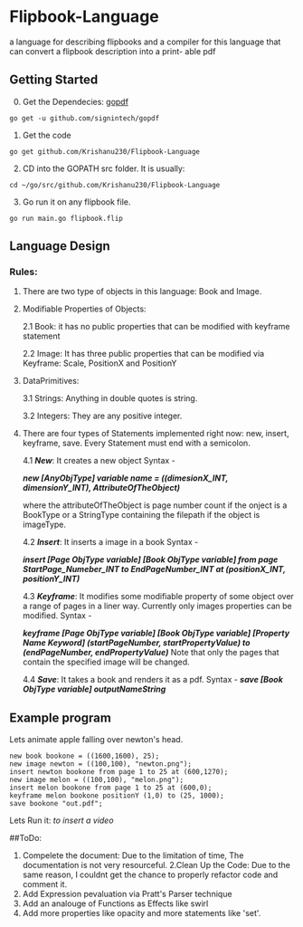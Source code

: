 # Flipbook-Language
a language for describing flipbooks and  a compiler  for this language that can convert a flipbook description into a print- able pdf

## Getting Started
0. Get the Dependecies: [gopdf](https://github.com/signintech/gopdf)
```
go get -u github.com/signintech/gopdf
```
1. Get the code
```
go get github.com/Krishanu230/Flipbook-Language
```
2. CD into the GOPATH src folder. It is usually:
```
cd ~/go/src/github.com/Krishanu230/Flipbook-Language
```
3. Go run it on any flipbook file.
```
go run main.go flipbook.flip 
```

## Language Design

### Rules:
1. There are two type of objects in this language: Book and Image.

2. Modifiable Properties of Objects:

    2.1 Book: it has no public properties that can be modified with keyframe statement
    
    2.2 Image: It has three public properties that can be modified via Keyframe: Scale, PositionX and PositionY
    
3. DataPrimitives: 

    3.1 Strings: Anything in double quotes is string.
    
    3.2 Integers: They are any positive integer.
    
4. There are four types of Statements implemented right now: new, insert, keyframe, save. Every Statement must end with a semicolon.

    4.1 ***New***: It creates a new object
    Syntax - 
    
    ***new [AnyObjType] *variable name* = ((dimesionX_INT, dimensionY_INT), AttributeOfTheObject)***
    
    where the attributeOfTheObject is page number count if the onject is a BookType or a StringType containing the filepath if the object is imageType.
    
    4.2 ***Insert***: It inserts a image in a book
    Syntax - 
    
    ***insert [Page ObjType variable] [Book ObjType variable] from page StartPage_Numeber_INT to EndPageNumber_INT  at (positionX_INT, positionY_INT)***
    
    4.3 ***Keyframe***: It modifies some modifiable property of some object over a range of pages in a liner way. Currently only images properties can be modified.
    Syntax - 
    
    ***keyframe [Page ObjType variable] [Book ObjType variable] [Property Name Keyword] (startPageNumber, startPropertyValue) to (endPageNumber, endPropertyValue)***
    Note that only the pages that contain the specified image will be changed.
    
    4.4  ***Save***: It takes a book and renders it as a pdf.
    Syntax - 
    ***save [Book ObjType variable] outputNameString***

## Example program
Lets animate apple falling over newton's head.
```
new book bookone = ((1600,1600), 25);
new image newton = ((100,100), "newton.png");
insert newton bookone from page 1 to 25 at (600,1270);
new image melon = ((100,100), "melon.png");
insert melon bookone from page 1 to 25 at (600,0);
keyframe melon bookone positionY (1,0) to (25, 1000);
save bookone "out.pdf";
```

Lets Run it:
*to insert a video*

##ToDo:
1. Compelete the document: Due to the limitation of time, The documentation is not very resourceful. 
2.Clean Up the Code: Due to the same reason, I couldnt get the chance to properly refactor code and comment it. 
3. Add Expression pevaluation via Pratt's Parser technique
4. Add an analouge of Functions as Effects like swirl
5. Add more properties like opacity and more statements like 'set'.

